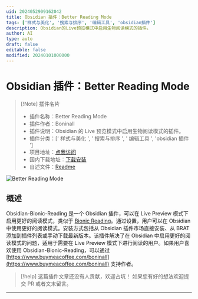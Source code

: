 ```yaml
---
uid: 2024052909162042
title: Obsidian 插件：Better Reading Mode
tags: ['样式与美化', '搜索与排序', '编辑工具', 'obsidian插件']
description: Obsidian的Live预览模式中启用生物阅读模式的插件。
author: AI
type: auto
draft: false
editable: false
modified: 20240101000000
---
```


# Obsidian 插件：Better Reading Mode

> [!Note] 插件名片
> - 插件名称：Better Reading Mode
> - 插件作者：Boninall
> - 插件说明：Obsidian 的 Live 预览模式中启用生物阅读模式的插件。
> - 插件分类：[' 样式与美化 ', ' 搜索与排序 ', ' 编辑工具 ', 'obsidian 插件 ']
> - 项目地址：[点我访问](https://github.com/Quorafind/Obsidian-Better-Reading-Mode)
> - 国内下载地址：[下载安装](https://pkmer.cn/products/plugin/pluginMarket/?better-reading-mode)
> - 自述文件：[Readme](https://ghproxy.net/https://raw.githubusercontent.com/Quorafind/Obsidian-Better-Reading-Mode/master/README.md)

![Better Reading Mode](https://cdn.pkmer.cn/covers/better-reading-mode.png!pkmer)

## 概述

Obsidian-Bionic-Reading 是一个 Obsidian 插件，可以在 Live Preview 模式下启用更好的阅读模式，类似于 [Bionic Reading](https://bionicreading.com/)。通过设置，用户可以在 Obsidian 中使用更好的阅读模式。安装方式包括从 Obsidian 插件市场直接安装、从 BRAT 添加到插件列表或手动下载最新版本。该插件解决了在 Obsidian 中启用更好的阅读模式的问题，适用于需要在 Live Preview 模式下进行阅读的用户。如果用户喜欢使用 Obsidian-Bionic-Reading，可以通过 [https://www.buymeacoffee.com/boninall](https://www.buymeacoffee.com/boninall) 支持作者。

> [!help]
> 这篇插件文章还没有人贡献，欢迎占坑！
> 如果您有好的想法欢迎提交 PR 或者文末留言。

---



